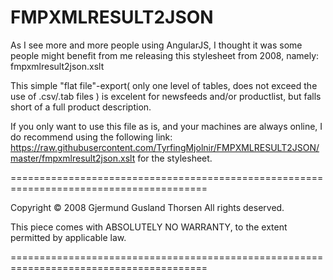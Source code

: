 FMPXMLRESULT2JSON
=================

As I see more and more people using AngularJS, I thought it was some people might benefit from me releasing this stylesheet from 2008, namely: fmpxmlresult2json.xslt

This simple "flat file"-export( only one level of tables, does not exceed the use of .csv/.tab files ) is excelent for newsfeeds and/or productlist, but falls short of a full product description.

If you only want to use this file as is, and your machines are always online, I do recommend using the following link: https://raw.githubusercontent.com/TyrfingMjolnir/FMPXMLRESULT2JSON/master/fmpxmlresult2json.xslt for the stylesheet.



========================================================================================

Copyright © 2008 Gjermund Gusland Thorsen
All rights deserved.

This piece comes with ABSOLUTELY NO WARRANTY, to the extent permitted by applicable law.

========================================================================================
